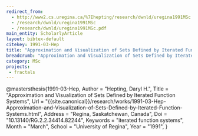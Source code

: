 ```yaml
---
redirect_from:
  - http://www2.cs.uregina.ca/%7Ehepting/research/dwnld/uregina1991MSc.pdf
  - /research/dwnld/uregina1991MSc
  - /research/dwnld/uregina1991MSc.pdf
main_entity: ScholarlyArticle
layout: bibtex-default
citekey: 1991-03-Hep
title: "Approximation and Visualization of Sets Defined by Iterated Function Systems (1991)"
breadcrumb: "Approximation and Visualization of Sets Defined by Iterated Function Systems (1991)"
category: MSc
projects:
 - fractals
---
```

@mastersthesis{1991-03-Hep,
	Author =  "Hepting, Daryl H.",
	Title =  "Approximation and Visualization of Sets Defined by Iterated Function Systems",
	Url = \"{{site.canonical}}/research/works/1991-03-Hep-Approximation-and-Visualization-of-Sets-Defined-by-Iterated-Function-Systems.html\",
	Address =  "Regina, Saskatchewan, Canada",
	Doi =  "10.13140/RG.2.2.34414.82244",
	Keywords =  "iterated function systems",
	Month =  "March",
	School =  "University of Regina",
	Year =  "1991",
}
